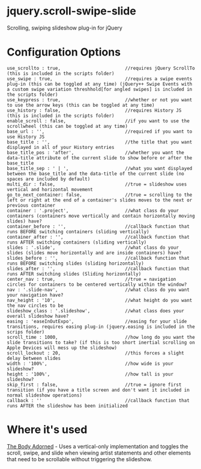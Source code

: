jquery.scroll-swipe-slide
=========================

Scrolling, swiping slideshow plug-in for jQuery

Configuration Options
=====================

	use_scrollto : true,						//requires jQuery ScrollTo (this is included in the scripts folder)
	use_swipe : true,							//requires a swipe events plug-in (this can be toggled at any time) (jQuery++ Swipe Events with a custom swipe variation threshhold[for angled swipes] is included in the scripts folder)
	use_keypress : true,						//whether or not you want to use the arrow keys (this can be toggled at any time)
	use_history : false,						//requires History JS (this is included in the scripts folder)
	enable_scroll : false,						//if you want to use the scrollwheel (this can be toggled at any time)
	base_url : '',								//required if you want to use History JS
	base_title : '',							//the title that you want displayed in all of your History entries
	base_title_pos : 'after',					//whether you want the data-title attribute of the current slide to show before or after the base_title
	base_title_sep : ' | ',						//what you want displayed between the base_title and the data-title of the current slide (no spaces are included by default)
	multi_dir : false,							//true = slideshow uses vertical and horizontal movement
	go_to_next_container: false,				//true = scrolling to the left or right at the end of a container's slides moves to the next or previous container
	container : '.project',						//what class do your containers (containers move vertically and contain horizontally moving slides) have?
	container_before : '',						//callback function that runs BEFORE switching containers (sliding vertically)
	container_after : '',						//callback function that runs AFTER switching containers (sliding vertically)
	slides : '.slide',							//what class do your slides (slides move horizontally and are inside containers) have?
	slides_before : '',							//callback function that runs BEFORE switching slides (sliding horizontally)
	slides_after : '',							//callback function that runs AFTER switching slides (Sliding horizontally)
	center_nav : true,							//true = navigation circles for containers to be centered vertically within the window?
	nav : '.slide-nav',							//what class do you want your navigation have?
	nav_height : '10',							//what height do you want the nav circles to be
	slideshow_class : '.slideshow',				//what class does your overall slideshow have?
	easing : 'easeInOutExpo',					//easing for your slide transitions, requires easing plug-in (jquery.easing is included in the scrips folder)
	scroll_time : 1000,							//how long do you want the slide transitions to take? (if this is too short inertial scrolling on Apple Devices will mess up the slideshow)
	scroll_lockout : 20,						//this forces a slight delay between slides
	width : '100%',								//how wide is your slideshow?
	height : '100%',							//how tall is your slideshow?
	skip_first : false,							//true = ignore first transition (if you have a title screen and don't want it included in normal slideshow operations)
	callback : ''								//callback function that runs AFTER the slideshow has been initialized

Where it's used
===============

[The Body Adorned](http://exhibitions.snagmetalsmith.org/bodyadorned/) - Uses a vertical-only implementation and toggles the scroll, swipe, and slide when viewing artist statements and other elements that need to be scrollable without triggering the slideshow.
